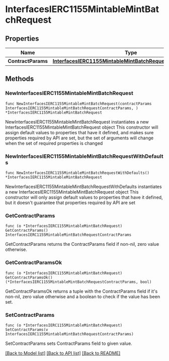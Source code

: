 # InterfacesIERC1155MintableMintBatchRequest

## Properties

Name | Type | Description | Notes
------------ | ------------- | ------------- | -------------
**ContractParams** | [**InterfacesIERC1155MintableMintBatchRequestContractParams**](InterfacesIERC1155MintableMintBatchRequestContractParams.md) |  | 

## Methods

### NewInterfacesIERC1155MintableMintBatchRequest

`func NewInterfacesIERC1155MintableMintBatchRequest(contractParams InterfacesIERC1155MintableMintBatchRequestContractParams, ) *InterfacesIERC1155MintableMintBatchRequest`

NewInterfacesIERC1155MintableMintBatchRequest instantiates a new InterfacesIERC1155MintableMintBatchRequest object
This constructor will assign default values to properties that have it defined,
and makes sure properties required by API are set, but the set of arguments
will change when the set of required properties is changed

### NewInterfacesIERC1155MintableMintBatchRequestWithDefaults

`func NewInterfacesIERC1155MintableMintBatchRequestWithDefaults() *InterfacesIERC1155MintableMintBatchRequest`

NewInterfacesIERC1155MintableMintBatchRequestWithDefaults instantiates a new InterfacesIERC1155MintableMintBatchRequest object
This constructor will only assign default values to properties that have it defined,
but it doesn't guarantee that properties required by API are set

### GetContractParams

`func (o *InterfacesIERC1155MintableMintBatchRequest) GetContractParams() InterfacesIERC1155MintableMintBatchRequestContractParams`

GetContractParams returns the ContractParams field if non-nil, zero value otherwise.

### GetContractParamsOk

`func (o *InterfacesIERC1155MintableMintBatchRequest) GetContractParamsOk() (*InterfacesIERC1155MintableMintBatchRequestContractParams, bool)`

GetContractParamsOk returns a tuple with the ContractParams field if it's non-nil, zero value otherwise
and a boolean to check if the value has been set.

### SetContractParams

`func (o *InterfacesIERC1155MintableMintBatchRequest) SetContractParams(v InterfacesIERC1155MintableMintBatchRequestContractParams)`

SetContractParams sets ContractParams field to given value.



[[Back to Model list]](../README.md#documentation-for-models) [[Back to API list]](../README.md#documentation-for-api-endpoints) [[Back to README]](../README.md)


